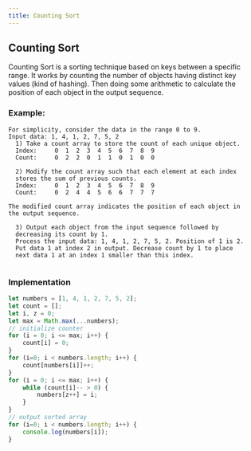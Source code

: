 ```yaml
---
title: Counting Sort
---
```

## Counting Sort

Counting Sort is a sorting technique based on keys between a specific range. It works by counting the number of objects having distinct key values (kind of hashing). Then doing some arithmetic to calculate the position of each object in the output sequence.

### Example:

```
For simplicity, consider the data in the range 0 to 9. 
Input data: 1, 4, 1, 2, 7, 5, 2
  1) Take a count array to store the count of each unique object.
  Index:     0  1  2  3  4  5  6  7  8  9
  Count:     0  2  2  0  1  1  0  1  0  0

  2) Modify the count array such that each element at each index 
  stores the sum of previous counts. 
  Index:     0  1  2  3  4  5  6  7  8  9
  Count:     0  2  4  4  5  6  6  7  7  7

The modified count array indicates the position of each object in 
the output sequence.
 
  3) Output each object from the input sequence followed by 
  decreasing its count by 1.
  Process the input data: 1, 4, 1, 2, 7, 5, 2. Position of 1 is 2.
  Put data 1 at index 2 in output. Decrease count by 1 to place 
  next data 1 at an index 1 smaller than this index.
  
```
### Implementation
```js
let numbers = [1, 4, 1, 2, 7, 5, 2];
let count = [];
let i, z = 0;
let max = Math.max(...numbers);      
// initialize counter
for (i = 0; i <= max; i++) {
    count[i] = 0;
}
for (i=0; i < numbers.length; i++) {
    count[numbers[i]]++;
}
for (i = 0; i <= max; i++) {
    while (count[i]-- > 0) {
        numbers[z++] = i;
    }
}
// output sorted array
for (i=0; i < numbers.length; i++) {
    console.log(numbers[i]);
}
```


